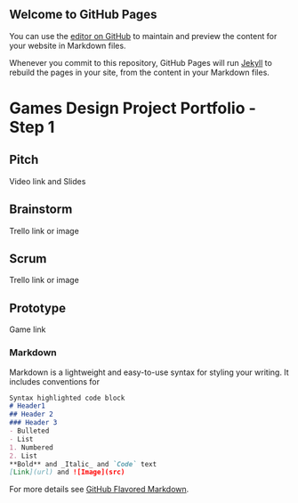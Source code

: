 ## Welcome to GitHub Pages

You can use the [editor on GitHub](https://github.com/JamesJGrant/GameDesignStep1/edit/gh-pages/index.md) to maintain and preview the content for your website in Markdown files.

Whenever you commit to this repository, GitHub Pages will run [Jekyll](https://jekyllrb.com/) to rebuild the pages in your site, from the content in your Markdown files.

# Games Design Project Portfolio - Step 1
## Pitch
Video link and Slides
## Brainstorm
Trello link or image
## Scrum
Trello link or image
## Prototype
Game link

### Markdown
Markdown is a lightweight and easy-to-use syntax for styling your writing. It includes conventions for
```markdown
Syntax highlighted code block
# Header1
## Header 2
### Header 3
- Bulleted
- List
1. Numbered
2. List
**Bold** and _Italic_ and `Code` text
[Link](url) and ![Image](src)
```

For more details see [GitHub Flavored Markdown](https://guides.github.com/features/mastering-markdown/).


